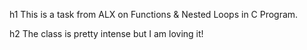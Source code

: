 h1
This is a task from ALX on Functions & Nested Loops in C Program.

h2
The class is pretty intense but I am loving it!
